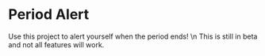 # Period Alert
Use this project to alert yourself when the period ends! \n
This is still in beta and not all features will work.
